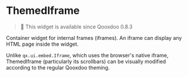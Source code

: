 # ThemedIframe

> :memo: This widget is available since Qooxdoo 0.8.3

Container widget for internal frames (iframes). An iframe can display any HTML
page inside the widget.

Unlike `qx.ui.embed.Iframe`, which uses the browser's native iframe,
ThemedIframe (particularly its scrollbars) can be visually modified according to
the regular Qooxdoo theming.
